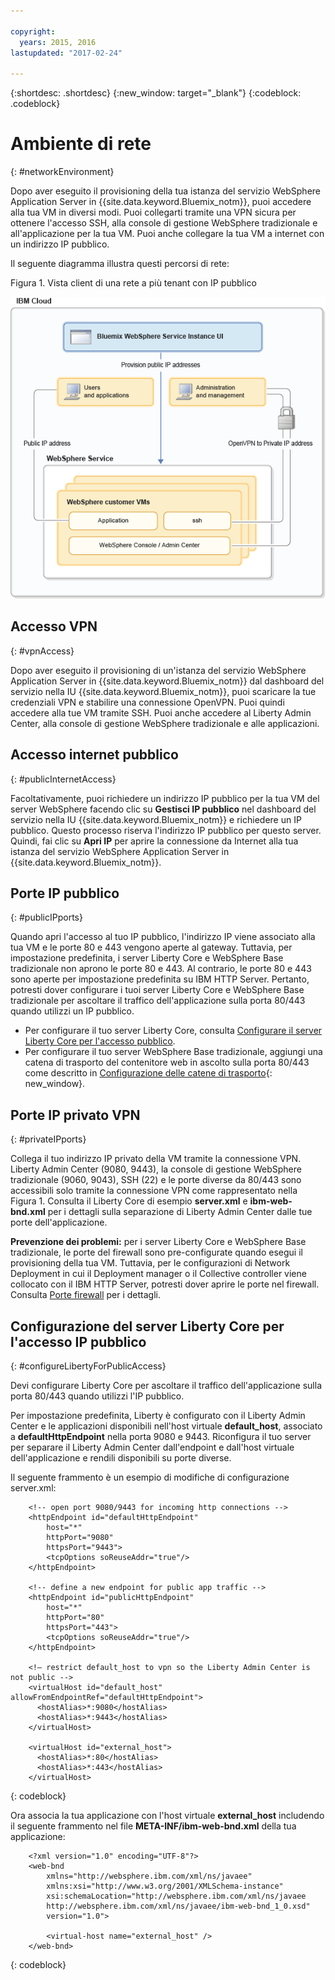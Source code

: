 ```yaml
---

copyright:
  years: 2015, 2016
lastupdated: "2017-02-24"

---
```


{:shortdesc: .shortdesc}
{:new_window: target="_blank"}
{:codeblock: .codeblock}

# Ambiente di rete
{: #networkEnvironment}

Dopo aver eseguito il provisioning della tua istanza del servizio WebSphere Application Server in {{site.data.keyword.Bluemix_notm}}, puoi accedere alla tua VM in diversi modi. Puoi collegarti tramite una VPN sicura per ottenere l'accesso SSH, alla console di gestione WebSphere tradizionale e all'applicazione per la tua VM. Puoi anche collegare la tua VM a internet con un indirizzo IP pubblico.

Il seguente diagramma illustra questi percorsi di rete:

Figura 1. Vista client di una rete a più tenant con IP pubblico

![Figura1. Vista client di una rete a più tenant con IP pubblico](images/wasaas_multi_tenantPublicIP.gif)

## Accesso VPN
{: #vpnAccess}

Dopo aver eseguito il provisioning di un'istanza del servizio WebSphere Application Server in {{site.data.keyword.Bluemix_notm}} dal dashboard del servizio nella IU {{site.data.keyword.Bluemix_notm}}, puoi scaricare la tue credenziali VPN e stabilire una connessione OpenVPN. Puoi quindi accedere alla tue VM tramite SSH. Puoi anche accedere al Liberty Admin Center, alla console di gestione WebSphere tradizionale e alle applicazioni.

## Accesso internet pubblico
{: #publicInternetAccess}

Facoltativamente, puoi richiedere un indirizzo IP pubblico per la tua VM del server WebSphere facendo clic su **Gestisci IP pubblico** nel dashboard del servizio nella IU {{site.data.keyword.Bluemix_notm}} e richiedere un IP pubblico. Questo processo riserva l'indirizzo IP pubblico per questo server. Quindi, fai clic su **Apri IP** per aprire la connessione da Internet alla tua istanza del servizio WebSphere Application Server in {{site.data.keyword.Bluemix_notm}}.

## Porte IP pubblico
{: #publicIPports}

Quando apri l'accesso al tuo IP pubblico, l'indirizzo IP viene associato alla tua VM e le porte 80 e 443 vengono aperte al gateway. Tuttavia, per impostazione predefinita, i server Liberty Core e WebSphere Base tradizionale non aprono le porte 80 e 443. Al contrario, le porte 80 e 443 sono aperte per impostazione predefinita su IBM HTTP Server. Pertanto, potresti dover configurare i tuoi server Liberty Core e WebSphere Base tradizionale per ascoltare il traffico dell'applicazione sulla porta 80/443 quando utilizzi un IP pubblico.
* Per configurare il tuo server Liberty Core, consulta [Configurare il server Liberty Core per l'accesso pubblico](networkEnvironment.html#configureLibertyForPublicAccess).
* Per configurare il tuo server WebSphere Base tradizionale, aggiungi una catena di trasporto del contenitore web in ascolto sulla porta 80/443 come descritto in [Configurazione delle catene di trasporto](http://www.ibm.com/support/knowledgecenter/SSEQTP_8.5.5//com.ibm.websphere.nd.doc/ae/trun_chain_transport.html){: new_window}.

## Porte IP privato VPN
{: #privateIPports}

Collega il tuo indirizzo IP privato della VM tramite la connessione VPN. Liberty Admin Center (9080, 9443), la console di gestione WebSphere tradizionale (9060, 9043), SSH (22) e le porte diverse da 80/443 sono accessibili solo tramite la connessione VPN come rappresentato nella Figura 1. Consulta il Liberty Core di esempio **server.xml** e **ibm-web-bnd.xml** per i dettagli sulla separazione di Liberty Admin Center dalle tue porte dell'applicazione.

**Prevenzione dei problemi:** per i server Liberty Core e WebSphere Base tradizionale, le porte del firewall sono pre-configurate quando esegui il provisioning della tua VM. Tuttavia, per le configurazioni di Network Deployment in cui il Deployment manager o il Collective controller viene collocato con il IBM HTTP Server, potresti dover aprire le porte nel firewall. Consulta [Porte firewall](systemAccess.html#firewall_ports) per i dettagli.

## Configurazione del server Liberty Core per l'accesso IP pubblico
{: #configureLibertyForPublicAccess}

Devi configurare Liberty Core per ascoltare il traffico dell'applicazione sulla porta 80/443 quando utilizzi l'IP pubblico.

Per impostazione predefinita, Liberty è configurato con il Liberty Admin Center e le applicazioni disponibili nell'host virtuale **default_host**, associato a **defaultHttpEndpoint** nella porta 9080 e 9443. Riconfigura il tuo server per separare il Liberty Admin Center dall'endpoint e dall'host virtuale dell'applicazione e rendili disponibili su porte diverse.

Il seguente frammento è un esempio di modifiche di configurazione server.xml:

```    
    <!-- open port 9080/9443 for incoming http connections -->
    <httpEndpoint id="defaultHttpEndpoint"
        host="*"
        httpPort="9080"
        httpsPort="9443">
        <tcpOptions soReuseAddr="true"/>
    </httpEndpoint>

    <!-- define a new endpoint for public app traffic -->
    <httpEndpoint id="publicHttpEndpoint"
        host="*"
        httpPort="80"
        httpsPort="443">
        <tcpOptions soReuseAddr="true"/>
    </httpEndpoint>

    <!– restrict default_host to vpn so the Liberty Admin Center is not public -->
    <virtualHost id="default_host" allowFromEndpointRef="defaultHttpEndpoint">
      <hostAlias>*:9080</hostAlias>
      <hostAlias>*:9443</hostAlias>
    </virtualHost>

    <virtualHost id="external_host">
      <hostAlias>*:80</hostAlias>
      <hostAlias>*:443</hostAlias>
    </virtualHost>
```
{: codeblock}

Ora associa la tua applicazione con l'host virtuale **external_host** includendo il seguente frammento nel file **META-INF/ibm-web-bnd.xml** della tua applicazione:

```
    <?xml version="1.0" encoding="UTF-8"?>
    <web-bnd
        xmlns="http://websphere.ibm.com/xml/ns/javaee"
        xmlns:xsi="http://www.w3.org/2001/XMLSchema-instance"
        xsi:schemaLocation="http://websphere.ibm.com/xml/ns/javaee   
        http://websphere.ibm.com/xml/ns/javaee/ibm-web-bnd_1_0.xsd"
        version="1.0">

        <virtual-host name="external_host" />
    </web-bnd>
```
{: codeblock}

